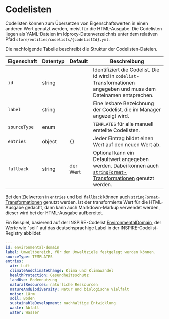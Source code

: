 # Codelisten

Codelisten können zum Übersetzen von Eigenschaftswerten in einen anderen Wert genutzt werden, meist für die HTML-Ausgabe. Die Codelisten liegen als YAML-Dateien im ldproxy-Datenverzeichnis unter dem relativen Pfad `store/entities/codelists/{codelistId}.yml`.

Die nachfolgende Tabelle beschreibt die Struktur der Codelisten-Dateien.

|Eigenschaft |Datentyp |Default |Beschreibung
| --- | --- | --- | ---
|`id` |string | |Identifiziert die Codelist. Die id wird in `codelist`-Transformationen angegeben und muss dem Dateinamen entsprechen.
|`label` |string | |Eine lesbare Bezeichnung der Codelist, die im Manager angezeigt wird.
|`sourceType` |enum | |`TEMPLATES` für alle manuell erstellte Codelisten.
|`entries` |object |`{}` |Jeder Eintrag bildet einen Wert auf den neuen Wert ab.
|`fallback` |string |der Wert |Optional kann ein Defaultwert angegeben werden. Dabei können auch [`stringFormat`-Transformationen](../providers/transformations.md) genutzt werden.

Bei den Zielwerten in `entries` und bei `fallback` können auch [`stringFormat`-Transformationen](../providers/transformations.md) genutzt werden. Ist der transformierte Wert für die HTML-Ausgabe gedacht, dann kann auch Markdown-Markup verwendet werden, dieser wird bei der HTML-Ausgabe aufbereitet.

Ein Beispiel, basierend auf der INSPIRE-Codelist [EnvironmentalDomain](https://inspire.ec.europa.eu/codeList/EnvironmentalDomain), der Werte wie "soil" auf das deutschsprachige Label in der INSPIRE-Codelist-Registry abbildet:

```yaml
---
id: environmental-domain
label: Umweltbereich, für den Umweltziele festgelegt werden können.
sourceType: TEMPLATES
entries:
  air: Luft
  climateAndClimateChange: Klima und Klimawandel
  healthProtection: Gesundheitsschutz
  landUse: Bodennutzung
  naturalResources: natürliche Ressourcen
  natureAndBiodiversity: Natur und biologische Vielfalt
  noise: Lärm
  soil: Boden
  sustainableDevelopment: nachhaltige Entwicklung
  waste: Abfall
  water: Wasser
```
